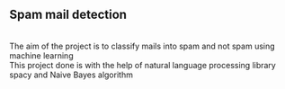 <h2>Spam mail detection</h2>
<br>The aim of the project is to classify mails into spam and not spam using machine learning <br>
This project done is with the help of natural language processing library spacy and Naive Bayes algorithm<br>


